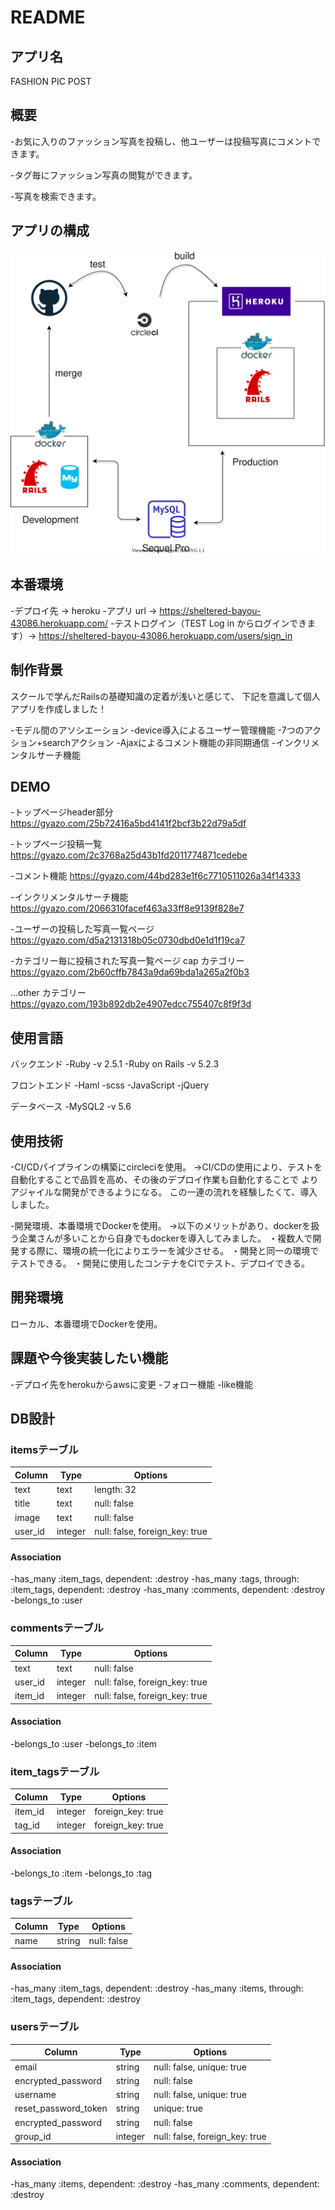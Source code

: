 # README

## アプリ名

FASHION PIC POST


## 概要

-お気に入りのファッション写真を投稿し、他ユーザーは投稿写真にコメントできます。

-タグ毎にファッション写真の閲覧ができます。

-写真を検索できます。


## アプリの構成

![](.drawio.svg)


## 本番環境

-デプロイ先 → heroku
-アプリ url → https://sheltered-bayou-43086.herokuapp.com/
-テストログイン（TEST Log in からログインできます）→ https://sheltered-bayou-43086.herokuapp.com/users/sign_in


## 制作背景

スクールで学んだRailsの基礎知識の定着が浅いと感じて、
下記を意識して個人アプリを作成しました！

-モデル間のアソシエーション
-device導入によるユーザー管理機能
-7つのアクション+searchアクション
-Ajaxによるコメント機能の非同期通信
-インクリメンタルサーチ機能


## DEMO

-トップページheader部分
https://gyazo.com/25b72416a5bd4141f2bcf3b22d79a5df

-トップページ投稿一覧
https://gyazo.com/2c3768a25d43b1fd2011774871cedebe

-コメント機能
https://gyazo.com/44bd283e1f6c7710511026a34f14333

-インクリメンタルサーチ機能
https://gyazo.com/2066310facef463a33ff8e9139f828e7

-ユーザーの投稿した写真一覧ページ
https://gyazo.com/d5a2131318b05c0730dbd0e1d1f19ca7

-カテゴリー毎に投稿された写真一覧ページ
cap カテゴリー
https://gyazo.com/2b60cffb7843a9da69bda1a265a2f0b3

…other カテゴリー
https://gyazo.com/193b892db2e4907edcc755407c8f9f3d


## 使用言語

バックエンド
-Ruby -v 2.5.1
-Ruby on Rails -v 5.2.3

フロントエンド
-Haml
-scss
-JavaScript
-jQuery

データベース
-MySQL2 -v 5.6


## 使用技術

-CI/CDパイプラインの構築にcircleciを使用。
→CI/CDの使用により、テストを自動化することで品質を高め、その後のデプロイ作業も自動化することで
よりアジャイルな開発ができるようになる。
この一連の流れを経験したくて、導入しました。

-開発環境、本番環境でDockerを使用。
→以下のメリットがあり、dockerを扱う企業さんが多いことから自身でもdockerを導入してみました。
・複数人で開発する際に、環境の統一化によりエラーを減少させる。
・開発と同一の環境でテストできる。
・開発に使用したコンテナをCIでテスト、デプロイできる。


## 開発環境

ローカル、本番環境でDockerを使用。


## 課題や今後実装したい機能

-デプロイ先をherokuからawsに変更
-フォロー機能
-like機能


## DB設計

### itemsテーブル

|Column|Type|Options|
|------|----|-------|
|text|text|length: 32|
|title|text|null: false|
|image|text|null: false|
|user_id|integer|null: false, foreign_key: true|

#### Association

-has_many :item_tags, dependent: :destroy
-has_many :tags, through: :item_tags, dependent: :destroy
-has_many :comments, dependent: :destroy
-belongs_to :user


### commentsテーブル

|Column|Type|Options|
|------|----|-------|
|text|text|null: false|
|user_id|integer|null: false, foreign_key: true|
|item_id|integer|null: false, foreign_key: true|

#### Association

-belongs_to :user
-belongs_to :item


### item_tagsテーブル

|Column|Type|Options|
|------|----|-------|
|item_id|integer|foreign_key: true|
|tag_id|integer|foreign_key: true|

#### Association

-belongs_to :item
-belongs_to :tag


### tagsテーブル

|Column|Type|Options|
|------|----|-------|
|name|string|null: false|

#### Association

-has_many :item_tags, dependent: :destroy
-has_many :items, through: :item_tags, dependent: :destroy


### usersテーブル

|Column|Type|Options|
|------|----|-------|
|email|string|null: false, unique: true|
|encrypted_password|string|null: false|
|username|string|null: false, unique: true|
|reset_password_token|string|unique: true|
|encrypted_password|string|null: false|
|group_id|integer|null: false, foreign_key: true|

#### Association

-has_many :items, dependent: :destroy
-has_many :comments, dependent: :destroy